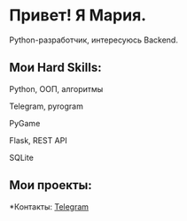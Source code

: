 # Привет!  Я Мария.

Python-разработчик, интересуюсь Backend.

## Мои Hard Skills:

Python, ООП, алгоритмы

Telegram, pyrogram

PyGame

Flask, REST API

SQLite

## Мои проекты:



*Контакты: [Telegram](https://t.me/defolpwin)

